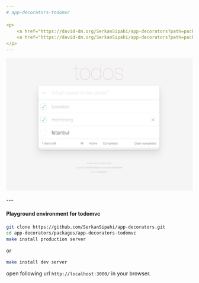 ```yaml
---
# app-decorators-todomvc

<p>
    <a href="https://david-dm.org/SerkanSipahi/app-decorators?path=packages/app-decorators-todomvc"><img src="https://david-dm.org/SerkanSipahi/david.svg" alt="Dependency Status"></a>
    <a href="https://david-dm.org/SerkanSipahi/app-decorators?path=packages/app-decorators-todomvc&type=dev"><img src="https://david-dm.org/SerkanSipahi/david/dev-status.svg" alt="devDependency Status"></a>
</p>
---
```

<p align="center">
  <img src="./assets/todomvc-app-decorators.png" alt="todomvc app-decorators">
</p>
---

#### Playground environment for todomvc
```bash
git clone https://github.com/SerkanSipahi/app-decorators.git
cd app-decorators/packages/app-decorators-todomvc
make install production server
```
or
```bash
make install dev server
```

open following url `http://localhost:3000/` in your browser.